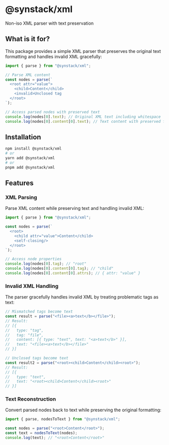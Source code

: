 # @synstack/xml

Non-iso XML parser with text preservation

## What is it for?

This package provides a simple XML parser that preserves the original text formatting and handles invalid XML gracefully:

```typescript
import { parse } from "@synstack/xml";

// Parse XML content
const nodes = parse(`
  <root attr="value">
    <child>Content</child>
    <invalid>Unclosed tag
  </root>
`);

// Access parsed nodes with preserved text
console.log(nodes[0].text); // Original XML text including whitespace
console.log(nodes[0].content[0].text); // Text content with preserved formatting
```

## Installation

```bash
npm install @synstack/xml
# or
yarn add @synstack/xml
# or
pnpm add @synstack/xml
```

## Features

### XML Parsing

Parse XML content while preserving text and handling invalid XML:

```typescript
import { parse } from "@synstack/xml";

const nodes = parse(`
  <root>
    <child attr="value">Content</child>
    <self-closing/>
  </root>
`);

// Access node properties
console.log(nodes[0].tag); // "root"
console.log(nodes[0].content[0].tag); // "child"
console.log(nodes[0].content[0].attrs); // { attr: "value" }
```

### Invalid XML Handling

The parser gracefully handles invalid XML by treating problematic tags as text:

```typescript
// Mismatched tags become text
const result = parse("<file><a>text</b></file>");
// Result:
// [{
//   type: "tag",
//   tag: "file",
//   content: [{ type: "text", text: "<a>text</b>" }],
//   text: "<file><a>text</b></file>"
// }]

// Unclosed tags become text
const result2 = parse("<root><child>Content</child><root>");
// Result:
// [{
//   type: "text",
//   text: "<root><child>Content</child><root>"
// }]
```

### Text Reconstruction

Convert parsed nodes back to text while preserving the original formatting:

```typescript
import { parse, nodesToText } from "@synstack/xml";

const nodes = parse("<root>Content</root>");
const text = nodesToText(nodes);
console.log(text); // "<root>Content</root>"
```
